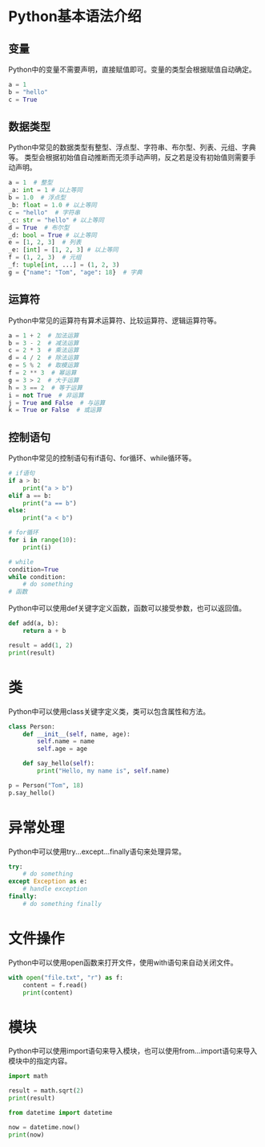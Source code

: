 # Python基本语法介绍

## 变量

Python中的变量不需要声明，直接赋值即可。变量的类型会根据赋值自动确定。

```python
a = 1
b = "hello"
c = True
```

## 数据类型

Python中常见的数据类型有整型、浮点型、字符串、布尔型、列表、元组、字典等。
类型会根据初始值自动推断而无须手动声明，反之若是没有初始值则需要手动声明。
```python
a = 1  # 整型
_a: int = 1 # 以上等同
b = 1.0  # 浮点型
_b: float = 1.0 # 以上等同
c = "hello"  # 字符串
_c: str = "hello" # 以上等同
d = True  # 布尔型
_d: bool = True # 以上等同
e = [1, 2, 3]  # 列表
_e: [int] = [1, 2, 3] # 以上等同
f = (1, 2, 3)  # 元组
_f: tuple[int, ...] = (1, 2, 3)
g = {"name": "Tom", "age": 18}  # 字典
```

## 运算符

Python中常见的运算符有算术运算符、比较运算符、逻辑运算符等。

```python
a = 1 + 2  # 加法运算
b = 3 - 2  # 减法运算
c = 2 * 3  # 乘法运算
d = 4 / 2  # 除法运算
e = 5 % 2  # 取模运算
f = 2 ** 3  # 幂运算
g = 3 > 2  # 大于运算
h = 3 == 2  # 等于运算
i = not True  # 非运算
j = True and False  # 与运算
k = True or False  # 或运算
```

## 控制语句

Python中常见的控制语句有if语句、for循环、while循环等。

```python
# if语句
if a > b:
    print("a > b")
elif a == b:
    print("a == b")
else:
    print("a < b")

# for循环
for i in range(10):
    print(i)

# while
condition=True
while condition:
    # do something
# 函数
```

Python中可以使用def关键字定义函数，函数可以接受参数，也可以返回值。

```python
def add(a, b):
    return a + b

result = add(1, 2)
print(result)
```

# 类

Python中可以使用class关键字定义类，类可以包含属性和方法。

```python
class Person:
    def __init__(self, name, age):
        self.name = name
        self.age = age

    def say_hello(self):
        print("Hello, my name is", self.name)

p = Person("Tom", 18)
p.say_hello()
```

# 异常处理

Python中可以使用try...except...finally语句来处理异常。

```python
try:
    # do something
except Exception as e:
    # handle exception
finally:
    # do something finally
```

# 文件操作

Python中可以使用open函数来打开文件，使用with语句来自动关闭文件。

```python
with open("file.txt", "r") as f:
    content = f.read()
    print(content)
```

# 模块

Python中可以使用import语句来导入模块，也可以使用from...import语句来导入模块中的指定内容。

```python
import math

result = math.sqrt(2)
print(result)

from datetime import datetime

now = datetime.now()
print(now)
```